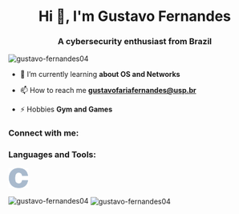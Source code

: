 <h1 align="center">Hi 👋, I'm Gustavo Fernandes</h1>
<h3 align="center">A cybersecurity enthusiast from Brazil</h3>

<p align="left"> <img src="https://komarev.com/ghpvc/?username=gustavo-fernandes04&label=Profile%20views&color=0e75b6&style=flat" alt="gustavo-fernandes04" /> </p>

- 🌱 I’m currently learning **about OS and Networks**

- 📫 How to reach me **gustavofariafernandes@usp.br**

- ⚡ Hobbies **Gym and Games**

<h3 align="left">Connect with me:</h3>
<p align="left">
</p>

<h3 align="left">Languages and Tools:</h3>
<p align="left"> <a href="https://www.cprogramming.com/" target="_blank" rel="noreferrer"> <img src="https://raw.githubusercontent.com/devicons/devicon/master/icons/c/c-original.svg" alt="c" width="40" height="40"/> </a> </p>

<p><img align="left" src="https://github-readme-stats.vercel.app/api/top-langs?username=gustavo-fernandes04&show_icons=true&locale=en&layout=compact" alt="gustavo-fernandes04" /></p>

<p>&nbsp;<img align="center" src="https://github-readme-stats.vercel.app/api?username=gustavo-fernandes04&show_icons=true&locale=en" alt="gustavo-fernandes04" /></p>
